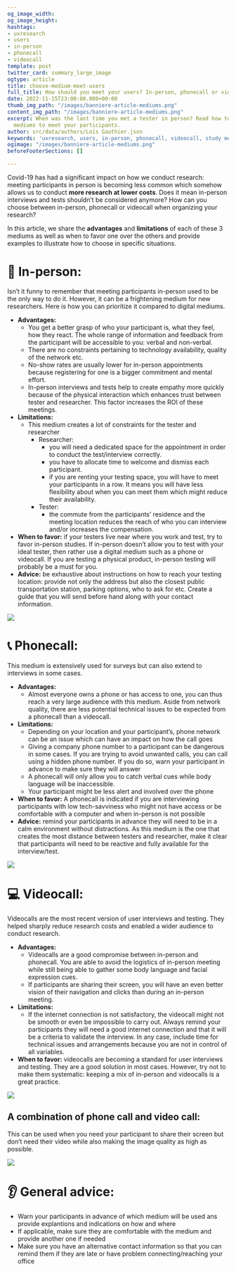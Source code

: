 ```yaml
---
og_image_width: 
og_image_height: 
hashtags:
- uxresearch
- users
- in-person
- phonecall
- videocall
template: post
twitter_card: summary_large_image
ogtype: article
title: choose-medium-meet-users
full_title: How should you meet your users? In-person, phonecall or video call
date: 2022-11-15T23:00:00.000+00:00
thumb_img_path: "/images/banniere-article-mediums.png"
content_img_path: "/images/banniere-article-mediums.png"
excerpt: When was the last time you met a tester in person? Read how to choose between
  mediums to meet your participants.
author: src/data/authors/Loïs Gauthier.json
keywords: 'uxresearch, users, in-person, phonecall, videocall, study medium, '
ogimage: "/images/banniere-article-mediums.png"
beforeFooterSections: []

---
```

Covid-19 has had a significant impact on how we conduct research: meeting participants in person is becoming less common which somehow allows us to conduct **more research at lower costs**. Does it mean in-person interviews and tests shouldn’t be considered anymore? How can you choose between in-person, phonecall or videocall when organizing your research?

In this article, we share the **advantages** and **limitations** of each of these 3 mediums as well as when to favor one over the others and provide examples to illustrate how to choose in specific situations.

# 👥 In-person:

Isn’t it funny to remember that meeting participants in-person used to be the only way to do it. However, it can be a frightening medium for new researchers. Here is how you can prioritize it compared to digital mediums.

* **Advantages:**
  * You get a better grasp of who your participant is, what they feel, how they react. The whole range of information and feedback from the participant will be accessible to you: verbal and non-verbal.
  * There are no constraints pertaining to technology availability, quality of the network etc.
  * No-show rates are usually lower for in-person appointments because registering for one is a bigger commitment and mental effort.
  * In-person interviews and tests help to create empathy more quickly because of the physical interaction which enhances trust between tester and researcher. This factor increases the ROI of these meetings.
* **Limitations:**
  * This medium creates a lot of constraints for the tester and researcher
    * Researcher:
      * you will need a dedicated space for the appointment in order to conduct the test/interview correctly.
      * you have to allocate time to welcome and dismiss each participant.
      * if you are renting your testing space, you will have to meet your participants in a row. It means you will have less flexibility about when you can meet them which might reduce their availability.
    * Tester:
      * the commute from the participants’ residence and the meeting location reduces the reach of who you can interview and/or increases the compensation.
* **When to favor:** if your testers live near where you work and test, try to favor in-person studies. If in-person doesn’t allow you to test with your ideal tester, then rather use a digital medium such as a phone or videocall. If you are testing a physical product, in-person testing will probably be a must for you.
* **Advice:** be exhaustive about instructions on how to reach your testing location: provide not only the address but also the closest public transportation station, parking options, who to ask for etc. Create a guide that you will send before hand along with your contact information.

![](/images/giphy-handshake.gif)

# 📞 Phonecall:

This medium is extensively used for surveys but can also extend to interviews in some cases.

* **Advantages:**
  * Almost everyone owns a phone or has access to one, you can thus reach a very large audience with this medium. Aside from network quality, there are less potential technical issues to be expected from a phonecall than a videocall.
* **Limitations:**
  * Depending on your location and your participant’s, phone network can be an issue which can have an impact on how the call goes
  * Giving a company phone number to a participant can be dangerous in some cases. If you are trying to avoid unwanted calls, you can call using a hidden phone number. If you do so, warn your participant in advance to make sure they will answer
  * A phonecall will only allow you to catch verbal cues while body language will be inaccessible.
  * Your participant might be less alert and involved over the phone
* **When to favor:** A phonecall is indicated if you are interviewing participants with low tech-savviness who might not have access or be comfortable with a computer and when in-person is not possible
* **Advice:** remind your participants in advance they will need to be in a calm environment without distractions. As this medium is the one that creates the most distance between testers and researcher, make it clear that participants will need to be reactive and fully available for the interview/test.

![](/images/giphy-phonecall.gif)

# 💻 Videocall:

Videocalls are the most recent version of user interviews and testing. They helped sharply reduce research costs and enabled a wider audience to conduct research.

* **Advantages:**
  * Videocalls are a good compromise between in-person and phonecall. You are able to avoid the logistics of in-person meeting while still being able to gather some body language and facial expression cues.
  * If participants are sharing their screen, you will have an even better vision of their navigation and clicks than during an in-person meeting.
* **Limitations:**
  * If the internet connection is not satisfactory, the videocall might not be smooth or even be impossible to carry out. Always remind your participants they will need a good internet connection and that it will be a criteria to validate the interview. In any case, include time for technical issues and arrangements because you are not in control of all variables.
* **When to favor:** videocalls are becoming a standard for user interviews and testing. They are a good solution in most cases. However, try not to make them systematic: keeping a mix of in-person and videocalls is a great practice.

![](/images/virtual-background-otis-new.gif)

## A combination of phone call and video call:

This can be used when you need your participant to share their screen but don’t need their video while also making the image quality as high as possible.

![](/images/hello-phone-call.gif)

# 👂 General advice:

* Warn your participants in advance of which medium will be used ans provide explantions and indications on how and where
* If applicable, make sure they are comfortable with the medium and provide another one if needed
* Make sure you have an alternative contact information so that you can remind them if they are late or have problem connecting/reaching your office